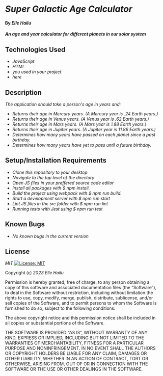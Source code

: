 # _Super Galactic Age Calculator_

#### By _**Elle Hailu**_

#### _An age and year calculator for different planets in our solar system_

## Technologies Used

- _JavaScript_
- _HTML_
- _you used in your project_
- _here_

## Description

_The application should take a person's age in years and:_

- _Returns their age in Mercury years. (A Mercury year is .24 Earth years.)_
- _Returns their age in Venus years. (A Venus year is .62 Earth years.)_
- _Returns their age in Mars years. (A Mars year is 1.88 Earth years.)_
- _Returns their age in Jupiter years. (A Jupiter year is 11.86 Earth years.)_
- _Determines how many years have passed on each planet since a past birthday._
- _Determines how many years have yet to pass until a future birthday._

## Setup/Installation Requirements

- _Clone this repository to your desktop_
- _Navigate to the top level of the directory_
- _Open JS files in your preffered source code editor_
- _Install all packages with $ npm install._
- _Build the project using webpack with $ npm run build._
- _Start a development server with $ npm run start_
- _Lint JS files in the src folder with $ npm run lint_
- _Running tests with Jest using $ npm run test_

## Known Bugs

- _No known bugs in the current version_

## License

_MIT_ [![License: MIT](https://img.shields.io/badge/License-MIT-yellow.svg)](https://opensource.org/licenses/MIT)

Copyright (c) _2023_ _Elle Hailu_

Permission is hereby granted, free of charge, to any person obtaining a copy of this software and associated documentation files (the “Software”), to deal in the Software without restriction, including without limitation the rights to use, copy, modify, merge, publish, distribute, sublicense, and/or sell copies of the Software, and to permit persons to whom the Software is furnished to do so, subject to the following conditions:

The above copyright notice and this permission notice shall be included in all copies or substantial portions of the Software.

THE SOFTWARE IS PROVIDED “AS IS”, WITHOUT WARRANTY OF ANY KIND, EXPRESS OR IMPLIED, INCLUDING BUT NOT LIMITED TO THE WARRANTIES OF MERCHANTABILITY, FITNESS FOR A PARTICULAR PURPOSE AND NONINFRINGEMENT. IN NO EVENT SHALL THE AUTHORS OR COPYRIGHT HOLDERS BE LIABLE FOR ANY CLAIM, DAMAGES OR OTHER LIABILITY, WHETHER IN AN ACTION OF CONTRACT, TORT OR OTHERWISE, ARISING FROM, OUT OF OR IN CONNECTION WITH THE SOFTWARE OR THE USE OR OTHER DEALINGS IN THE SOFTWARE.
